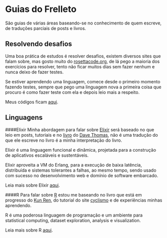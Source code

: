 Guias do Frelleto
==
São guias de várias áreas baseando-se no conhecimento de quem escreve, de traduções parciais de posts e livros.

Resolvendo desafios
--
Uma boa prática de estudos é resolver desafios, existem diversos sites que falam sobre, mas gosto muito do [rosettacode.org][rosetta_task], de lá pego a maioria dos exercícios para resolver, tento não ficar muitos dias sem fazer nenhum e nunca deixo de fazer testes.

Se estiver aprendendo uma linguagem, comece desde o primeiro momento fazendo testes, sempre que pego uma linguagem nova a primeira coisa que procuro é como fazer teste com ela e depois leio mais a respeito.

Meus códigos ficam [aqui][rosetta_zampi].

Linguagens
--
####Elixir
Minha abordagem para falar sobre [Elixir][elixir] será baseado no que leio em posts, tutoriais e no [livro][book_pragprog_elixir] do [Dave Thomas][site_dave_thomas], não é uma tradução do que ele escreve no livro é a minha interpretação do livro.

Elixir é uma linguagem funcional e dinâmica, projetada para a construção de aplicativos escaláveis e sustentáveis.

Elixir aproveita a VM do Erlang, para a execução de baixa latência, distribuída e sistemas tolerantes a falhas, ao mesmo tempo, sendo usado com sucesso no desenvolvimento web e domínio de software embarcado.

Leia mais sobre Elixir [aqui][elixir_instalation].

####R
Para falar sobre [R][r_language] estou me baseando no livro que está em progresso do [Kun Ren][book_kun_ren], do tutorial do site [cyclismo][cyclismo_tutorial] e de experiências minhas aprendendo.

R é uma poderosa linguagem de programação e um ambiente para statistical computing, dataset exploration, analysis e visualization.

Leia mais sobre R [aqui][r_instalation].

[rosetta_task]: http://rosettacode.org/wiki/Category:Programming_Tasks
[rosetta_zampi]: https://github.com/vagnerzampieri/rosettacode
[elixir]: http://elixir-lang.org/
[book_pragprog_elixir]: https://pragprog.com/book/elixir/programming-elixir
[site_dave_thomas]: http://pragdave.me/
[elixir_instalation]: https://github.com/frelleto/guides/blob/master/languages/elixir/README.md
[r_language]: http://www.r-project.org/
[book_kun_ren]: http://renkun.me/learnR/index.html
[cyclismo_tutorial]: http://www.cyclismo.org/tutorial/R/index.html
[r_instalation]: https://github.com/frelleto/guides/blob/master/languages/R/README.md

